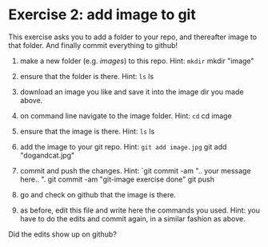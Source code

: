 # Exercise 2: add image to git

This exercise asks you to add a folder to your repo, and thereafter
image to that folder.  And finally commit everything to github!

1. make a new folder (e.g. _images_) to this repo.  Hint: `mkdir`
   mkdir "image"
2. ensure that the folder is there.  Hint: `ls`
   ls
3. download an image you like and save it into the image dir you made
   above.

4. on command line navigate to the image folder.  Hint: `cd`
   cd image
5. ensure that the image is there.  Hint: `ls`
   ls
6. add the image to your git repo.  Hint: `git add image.jpg`
   git add "dogandcat.jpg"
7. commit and push the changes.  Hint: `git commit -am ".. your
   message here.. ".
   git commit -am "git-image exercise done"
   git push
8. go and check on github that the image is there.

9. as before, edit this file and write here the commands you used.
   Hint: you have to do the edits and commit again, in a similar
   fashion as above.

Did the edits show up on github?
